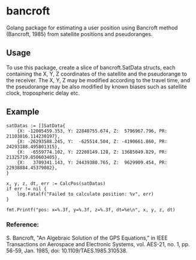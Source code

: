 # bancroft 
Golang package for estimating a user position using
Bancroft method (Bancroft, 1985) from satellite positions and pseudoranges.

## Usage

To use this package, create a slice of bancroft.SatData structs, each
containing the X, Y, Z coordinates of the satellite and the pseudorange
to the receiver.
The X, Y, Z may be modified according to the travel time, and the pseudorange
may be also modified by known biases such as satellite clock, tropospheric
delay etc.

## Example

	satDatas := []SatData{
		{X: -12005459.353, Y: 22848755.674, Z:  5796967.796, PR: 21103816.114230197},
		{X: -26293588.245, Y:  -625514.504, Z: -4190661.860, PR: 24293188.495801315},
		{X:  -6559774.102, Y: 22208149.128, Z: 13685049.829, PR: 21325719.850603405},
		{X:   3709341.143, Y: 24439380.765, Z:  9629909.454, PR: 22938884.45379082},
	}

	x, y, z, dt, err := CalcPos(satDatas)
	if err != nil {
		log.Fatalf("Failed to calculate position: %v", err)
	}

	fmt.Printf("pos: x=%.3f, y=%.3f, z=%.3f, dt=%e\n", x, y, z, dt)

### Reference:

S. Bancroft, "An Algebraic Solution of the GPS Equations," in IEEE Transactions on Aerospace and Electronic Systems, vol. AES-21, no. 1, pp. 56-59, Jan. 1985, doi: 10.1109/TAES.1985.310538.